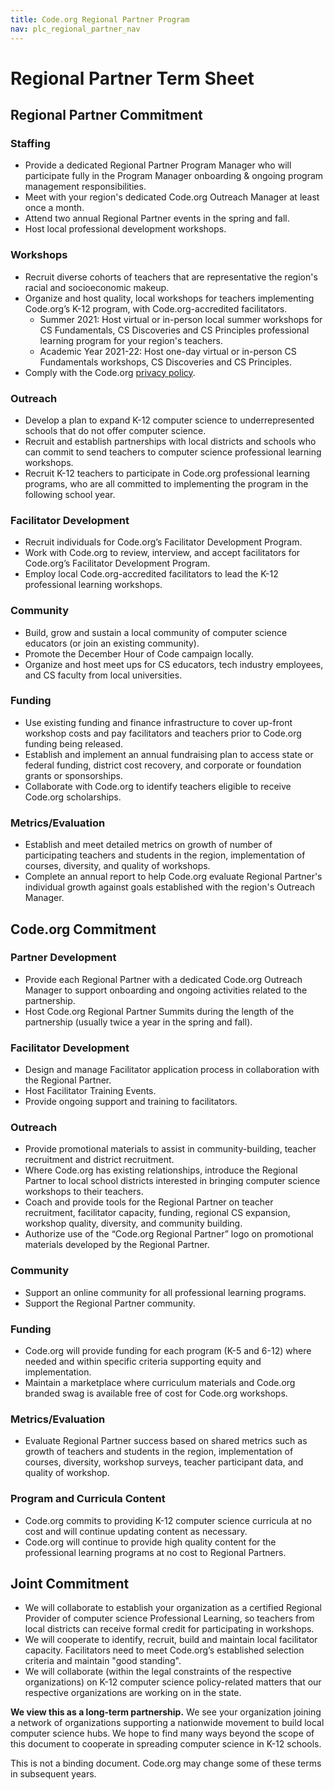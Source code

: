 ```yaml
---
title: Code.org Regional Partner Program
nav: plc_regional_partner_nav
---
```


# Regional Partner Term Sheet #



## Regional Partner Commitment

### Staffing ###
* Provide a dedicated Regional Partner Program Manager who will participate fully in the Program Manager onboarding & ongoing program management responsibilities.
* Meet with your region's dedicated Code.org Outreach Manager at least once a month.
* Attend two annual Regional Partner events in the spring and fall.
* Host local professional development workshops. 



### Workshops ###
- Recruit diverse cohorts of teachers that are representative the region's racial and socioeconomic makeup.
- Organize and host quality, local workshops for teachers implementing Code.org’s K-12 program, with Code.org-accredited facilitators. 
	- Summer 2021: Host virtual or in-person local summer workshops for CS Fundamentals, CS Discoveries and CS Principles professional learning program for your region's teachers.
	- Academic Year 2021-22: Host one-day virtual or in-person CS Fundamentals workshops, CS Discoveries and CS Principles.
- Comply with the Code.org <a href="/privacy" target=_blank>privacy policy</a>.

### Outreach ###
- Develop a plan to expand K-12 computer science to underrepresented schools that do not offer computer science. 
- Recruit and establish partnerships with local districts and schools who can commit to send teachers to computer science professional learning workshops.
- Recruit K-12 teachers to participate in Code.org professional learning programs, who are all committed to implementing the program in the following school year.   

### Facilitator Development ###
- Recruit individuals for Code.org’s Facilitator Development Program.
- Work with Code.org to review, interview, and accept facilitators for Code.org’s Facilitator Development Program. 
- Employ local Code.org-accredited facilitators to lead the K-12 professional learning workshops.

### Community ###
- Build, grow and sustain a local community of computer science educators (or join an existing community).
- Promote the December Hour of Code campaign locally.
- Organize and host meet ups for CS educators, tech industry employees, and CS faculty from local universities.
	
### Funding ###
- Use existing funding and finance infrastructure to cover up-front workshop costs and pay facilitators and teachers prior to Code.org funding being released.
- Establish and implement an annual fundraising plan to access state or federal funding, district cost recovery, and corporate or foundation grants or sponsorships. 
- Collaborate with Code.org to identify teachers eligible to receive Code.org scholarships.

### Metrics/Evaluation ###
- Establish and meet detailed metrics on growth of number of participating teachers and students in the region, implementation of courses, diversity, and quality of workshops.
- Complete an annual report to help Code.org evaluate Regional Partner's individual growth against goals established with the region's Outreach Manager.




## Code.org Commitment

### Partner Development ###
- Provide each Regional Partner with a dedicated Code.org Outreach Manager to support onboarding and ongoing activities related to the partnership.
- Host Code.org Regional Partner Summits during the length of the partnership (usually twice a year in the spring and fall). 


### Facilitator Development ###
- Design and manage Facilitator application process in collaboration with the Regional Partner.
- Host Facilitator Training Events.
- Provide ongoing support and training to facilitators.



### Outreach ###
- Provide promotional materials to assist in community-building, teacher recruitment and district recruitment.
- Where Code.org has existing relationships, introduce the Regional Partner to local school districts interested in bringing computer science workshops to their teachers.
- Coach and provide tools for the Regional Partner on teacher recruitment, facilitator capacity, funding, regional CS expansion, workshop quality, diversity, and community building.
- Authorize use of the “Code.org Regional Partner” logo on promotional materials developed by the Regional Partner.


### Community ###
- Support an online community for all professional learning programs.
- Support the Regional Partner community.

### Funding ###
- Code.org will provide funding for each program (K-5 and 6-12) where needed and within specific criteria supporting equity and implementation. 
- Maintain a marketplace where curriculum materials and Code.org branded swag is available free of cost for Code.org workshops.


### Metrics/Evaluation ###
- Evaluate Regional Partner success based on shared metrics such as growth of teachers and students in the region, implementation of courses, diversity, workshop surveys, teacher participant data, and quality of workshop.

### Program and Curricula Content ###
- Code.org commits to providing K-12 computer science curricula at no cost and will continue updating content as necessary.
- Code.org will continue to provide high quality content for the professional learning programs at no cost to Regional Partners.

## Joint Commitment
- We will collaborate to establish your organization as a certified Regional Provider of computer science Professional Learning, so teachers from local districts can receive formal credit for participating in workshops.
- We will cooperate to identify, recruit, build and maintain local facilitator capacity. Facilitators need to meet Code.org’s established selection criteria and maintain "good standing".
- We will collaborate (within the legal constraints of the respective organizations) on K-12 computer science policy-related matters that our respective organizations are working on in the state.  

**We view this as a long-term partnership.**
We see your organization joining a network of organizations supporting a nationwide movement to build local computer science hubs. We hope to find many ways beyond the scope of this document to cooperate in spreading computer science in K-12 schools.


This is not a binding document. Code.org may change some of these terms in subsequent years.